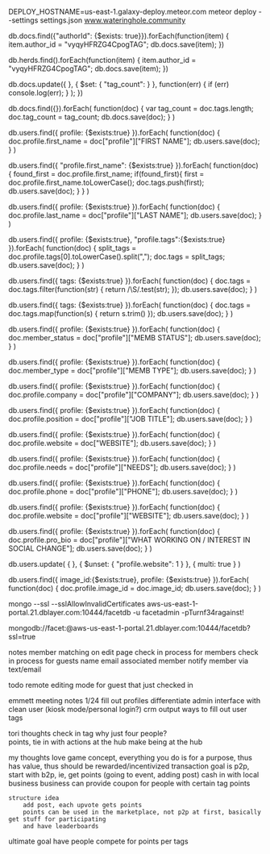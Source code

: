 DEPLOY_HOSTNAME=us-east-1.galaxy-deploy.meteor.com meteor deploy --settings settings.json www.wateringhole.community



db.docs.find({"authorId": {$exists: true}}).forEach(function(item)
{
        item.author_id = "vyqyHFRZG4CpogTAG";
        db.docs.save(item);
})



<!--convert herds to docs-->

db.herds.find().forEach(function(item)
{
        item.author_id = "vyqyHFRZG4CpogTAG";
        db.docs.save(item);
})


db.docs.update({
            }, {
                $set: {
                    "tag_count": 
                }
            },
            function(err) {
                if (err) console.log(err);
            }
        );
    })


db.docs.find({}).forEach(
    function(doc) {
        var tag_count = doc.tags.length;
        doc.tag_count = tag_count;
        db.docs.save(doc);
    }
)

<!--first name-->
db.users.find({ profile: {$exists:true} }).forEach(
    function(doc) {
        doc.profile.first_name = doc["profile"]["FIRST NAME"];
        db.users.save(doc);
    }
)


<!--add first name to tags-->
db.users.find({ "profile.first_name": {$exists:true} }).forEach(
    function(doc) {
        found_first = doc.profile.first_name;
        if(found_first){
            first = doc.profile.first_name.toLowerCase();
            doc.tags.push(first);
            db.users.save(doc);
        }
    }
)

<!--last name-->
db.users.find({ profile: {$exists:true} }).forEach(
    function(doc) {
        doc.profile.last_name = doc["profile"]["LAST NAME"];
        db.users.save(doc);
    }
)


<!--tags-->
db.users.find({ profile: {$exists:true}, "profile.tags":{$exists:true} }).forEach(
    function(doc) {
        split_tags = doc.profile.tags[0].toLowerCase().split(",");
        doc.tags = split_tags;
        db.users.save(doc);
    }
)


<!--remove whitespace tag-->
db.users.find({ tags: {$exists:true} }).forEach(
    function(doc) {
        doc.tags = doc.tags.filter(function(str) {
            return /\S/.test(str);
        });
        db.users.save(doc);
    }
)


<!--trim tags-->
db.users.find({ tags: {$exists:true} }).forEach(
    function(doc) {
        doc.tags = doc.tags.map(function(s) { return s.trim() });
        db.users.save(doc);
    }
)

<!--member status-->
db.users.find({ profile: {$exists:true} }).forEach(
    function(doc) {
        doc.member_status = doc["profile"]["MEMB STATUS"];
        db.users.save(doc);
    }
)

<!--member status-->
db.users.find({ profile: {$exists:true} }).forEach(
    function(doc) {
        doc.member_type = doc["profile"]["MEMB TYPE"];
        db.users.save(doc);
    }
)


<!--company-->
db.users.find({ profile: {$exists:true} }).forEach(
    function(doc) {
        doc.profile.company = doc["profile"]["COMPANY"];
        db.users.save(doc);
    }
)


<!--position-->
db.users.find({ profile: {$exists:true} }).forEach(
    function(doc) {
        doc.profile.position = doc["profile"]["JOB TITLE"];
        db.users.save(doc);
    }
)




<!--lowercase website-->
db.users.find({ profile: {$exists:true} }).forEach(
    function(doc) {
        doc.profile.website = doc["WEBSITE"];
        db.users.save(doc);
    }
)


<!--needs-->
db.users.find({ profile: {$exists:true} }).forEach(
    function(doc) {
        doc.profile.needs = doc["profile"]["NEEDS"];
        db.users.save(doc);
    }
)


<!--phone-->
db.users.find({ profile: {$exists:true} }).forEach(
    function(doc) {
        doc.profile.phone = doc["profile"]["PHONE"];
        db.users.save(doc);
    }
)





<!--lowercase website-->
db.users.find({ profile: {$exists:true} }).forEach(
    function(doc) {
        doc.profile.website = doc["profile"]["WEBSITE"];
        db.users.save(doc);
    }
)


<!--what working on-->
db.users.find({ profile: {$exists:true} }).forEach(
    function(doc) {
        doc.profile.pro_bio = doc["profile"]["WHAT WORKING ON / INTEREST IN SOCIAL CHANGE"];
        db.users.save(doc);
    }
)


db.users.update( { }, { $unset: { "profile.website": 1 } }, { multi: true } )







<!--image-->
db.users.find({ image_id:{$exists:true}, profile: {$exists:true} }).forEach(
    function(doc) {
        doc.profile.image_id = doc.image_id;
        db.users.save(doc);
    }
)




mongo --ssl --sslAllowInvalidCertificates aws-us-east-1-portal.21.dblayer.com:10444/facetdb -u facetadmin -pTurnf34ragainst!


mongodb://facet:<password>@aws-us-east-1-portal.21.dblayer.com:10444/facetdb?ssl=true


notes
    member matching on edit page
    check in process for members
    check in process for guests
        name
        email
        associated member
            notify member via text/email

todo
    remote editing mode for guest that just checked in
    
    
emmett meeting notes 1/24
    fill out profiles
    differentiate admin interface with clean user (kiosk mode/personal login?)
    crm output
    ways to fill out user tags
    

tori thoughts
    check in tag
    why just four people?  
    points, tie in with actions at the hub
        make being at the hub 
        
        
my thoughts
    love game concept, everything you do is for a purpose, thus has value, thus should be rewarded/incentivized
    transaction goal is p2p, start with b2p, ie, get points (going to event, adding post) cash in with local business
    business can provide coupon for people with certain tag points
    
    structure idea
        add post, each upvote gets points
        points can be used in the marketplace, not p2p at first, basically get stuff for participating
        and have leaderboards
        
        
ultimate goal
    have people compete for points per tags